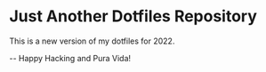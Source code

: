 # Just Another Dotfiles Repository

This is a new version of my dotfiles for 2022.

--
Happy Hacking and Pura Vida!
